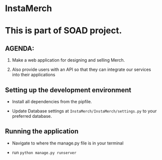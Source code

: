 # InstaMerch

# This is part of SOAD project.

## AGENDA:

  1. Make a web application for designing and selling Merch.

  2. Also provide users with an API so that they can integrate our services into their applications

## Setting up the development environment

  * Install all dependencies from the pipfile.

  * Update Database settings at `InstaMerch/InstaMerch/settings.py` to your preferred database.

## Running the application

  * Navigate to where the manage.py file is in your terminal

  * run `python manage.py runserver`
